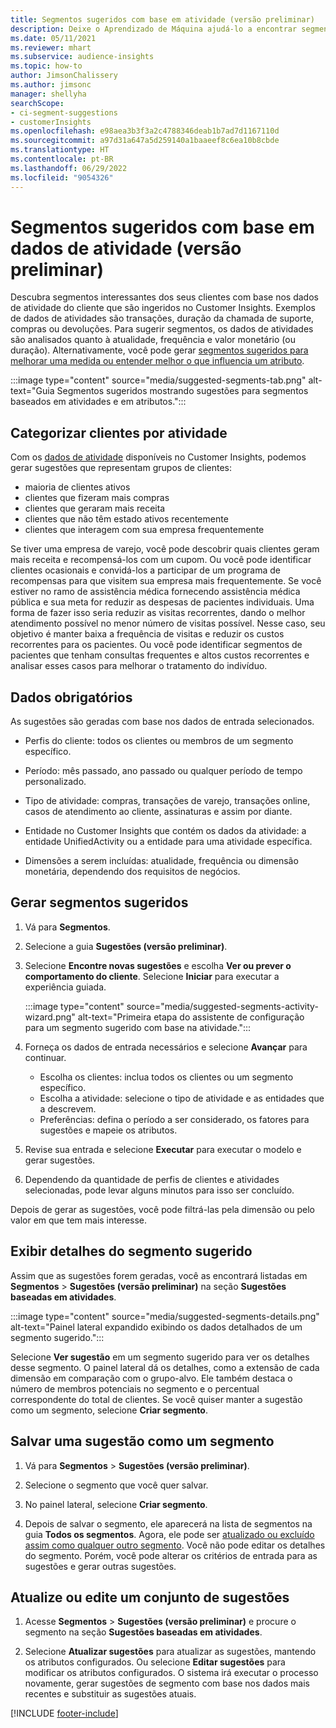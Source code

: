 ```yaml
---
title: Segmentos sugeridos com base em atividade (versão preliminar)
description: Deixe o Aprendizado de Máquina ajudá-lo a encontrar segmentos novos e interessantes com base na atividade do cliente.
ms.date: 05/11/2021
ms.reviewer: mhart
ms.subservice: audience-insights
ms.topic: how-to
author: JimsonChalissery
ms.author: jimsonc
manager: shellyha
searchScope:
- ci-segment-suggestions
- customerInsights
ms.openlocfilehash: e98aea3b3f3a2c4788346deab1b7ad7d1167110d
ms.sourcegitcommit: a97d31a647a5d259140a1baaeef8c6ea10b8cbde
ms.translationtype: HT
ms.contentlocale: pt-BR
ms.lasthandoff: 06/29/2022
ms.locfileid: "9054326"
---
```

# <a name="suggested-segments-based-on-activity-data-preview"></a>Segmentos sugeridos com base em dados de atividade (versão preliminar)

Descubra segmentos interessantes dos seus clientes com base nos dados de atividade do cliente que são ingeridos no Customer Insights. Exemplos de dados de atividades são transações, duração da chamada de suporte, compras ou devoluções. Para sugerir segmentos, os dados de atividades são analisados quanto à atualidade, frequência e valor monetário (ou duração). Alternativamente, você pode gerar [segmentos sugeridos para melhorar uma medida ou entender melhor o que influencia um atributo](suggested-segments.md).

:::image type="content" source="media/suggested-segments-tab.png" alt-text="Guia Segmentos sugeridos mostrando sugestões para segmentos baseados em atividades e em atributos.":::

## <a name="categorize-customers-by-activity"></a>Categorizar clientes por atividade

Com os [dados de atividade](activities.md) disponíveis no Customer Insights, podemos gerar sugestões que representam grupos de clientes:

- maioria de clientes ativos 
- clientes que fizeram mais compras 
- clientes que geraram mais receita 
- clientes que não têm estado ativos recentemente 
- clientes que interagem com sua empresa frequentemente  

Se tiver uma empresa de varejo, você pode descobrir quais clientes geram mais receita e recompensá-los com um cupom. Ou você pode identificar clientes ocasionais e convidá-los a participar de um programa de recompensas para que visitem sua empresa mais frequentemente.
Se você estiver no ramo de assistência médica fornecendo assistência médica pública e sua meta for reduzir as despesas de pacientes individuais. Uma forma de fazer isso seria reduzir as visitas recorrentes, dando o melhor atendimento possível no menor número de visitas possível. Nesse caso, seu objetivo é manter baixa a frequência de visitas e reduzir os custos recorrentes para os pacientes. Ou você pode identificar segmentos de pacientes que tenham consultas frequentes e altos custos recorrentes e analisar esses casos para melhorar o tratamento do indivíduo. 

## <a name="required-data"></a>Dados obrigatórios

As sugestões são geradas com base nos dados de entrada selecionados. 

- Perfis do cliente: todos os clientes ou membros de um segmento específico. 

- Período: mês passado, ano passado ou qualquer período de tempo personalizado.

- Tipo de atividade: compras, transações de varejo, transações online, casos de atendimento ao cliente, assinaturas e assim por diante.  

- Entidade no Customer Insights que contém os dados da atividade: a entidade UnifiedActivity ou a entidade para uma atividade específica. 

- Dimensões a serem incluídas: atualidade, frequência ou dimensão monetária, dependendo dos requisitos de negócios.

## <a name="generate-suggested-segments"></a>Gerar segmentos sugeridos

1. Vá para **Segmentos**.

1. Selecione a guia **Sugestões (versão preliminar)**.

1. Selecione **Encontre novas sugestões** e escolha **Ver ou prever o comportamento do cliente**. Selecione **Iniciar** para executar a experiência guiada.

   :::image type="content" source="media/suggested-segments-activity-wizard.png" alt-text="Primeira etapa do assistente de configuração para um segmento sugerido com base na atividade.":::

1. Forneça os dados de entrada necessários e selecione **Avançar** para continuar.

   - Escolha os clientes: inclua todos os clientes ou um segmento específico.
   - Escolha a atividade: selecione o tipo de atividade e as entidades que a descrevem.
   - Preferências: defina o período a ser considerado, os fatores para sugestões e mapeie os atributos.

1. Revise sua entrada e selecione **Executar** para executar o modelo e gerar sugestões.

1. Dependendo da quantidade de perfis de clientes e atividades selecionadas, pode levar alguns minutos para isso ser concluído. 

Depois de gerar as sugestões, você pode filtrá-las pela dimensão ou pelo valor em que tem mais interesse. 

## <a name="view-details-of-a-suggested-segment"></a>Exibir detalhes do segmento sugerido

Assim que as sugestões forem geradas, você as encontrará listadas em **Segmentos** > **Sugestões (versão preliminar)** na seção **Sugestões baseadas em atividades**.

:::image type="content" source="media/suggested-segments-details.png" alt-text="Painel lateral expandido exibindo os dados detalhados de um segmento sugerido.":::

Selecione **Ver sugestão** em um segmento sugerido para ver os detalhes desse segmento. O painel lateral dá os detalhes, como a extensão de cada dimensão em comparação com o grupo-alvo. Ele também destaca o número de membros potenciais no segmento e o percentual correspondente do total de clientes. Se você quiser manter a sugestão como um segmento, selecione **Criar segmento**.    

## <a name="save-a-suggestion-as-a-segment"></a>Salvar uma sugestão como um segmento

1. Vá para **Segmentos** > **Sugestões (versão preliminar)**.

1. Selecione o segmento que você quer salvar. 

1. No painel lateral, selecione **Criar segmento**. 

1. Depois de salvar o segmento, ele aparecerá na lista de segmentos na guia **Todos os segmentos**. Agora, ele pode ser [atualizado ou excluído assim como qualquer outro segmento](segments.md). Você não pode editar os detalhes do segmento. Porém, você pode alterar os critérios de entrada para as sugestões e gerar outras sugestões.

## <a name="refresh-or-edit-a-set-of-suggestions"></a>Atualize ou edite um conjunto de sugestões

1. Acesse **Segmentos** > **Sugestões (versão preliminar)** e procure o segmento na seção **Sugestões baseadas em atividades**.

1. Selecione **Atualizar sugestões** para atualizar as sugestões, mantendo os atributos configurados. Ou selecione **Editar sugestões** para modificar os atributos configurados. O sistema irá executar o processo novamente, gerar sugestões de segmento com base nos dados mais recentes e substituir as sugestões atuais.

[!INCLUDE [footer-include](includes/footer-banner.md)]
